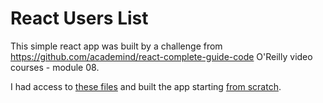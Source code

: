 # React Users List

This simple react app was built by a challenge from https://github.com/academind/react-complete-guide-code O'Reilly video courses - module 08. 

I had access to [these files](https://github.com/academind/react-complete-guide-code/tree/08-practice-project/extra-files) 
and built the app starting [from scratch](https://github.com/academind/react-complete-guide-code/tree/08-practice-project/code/01-starting-project).